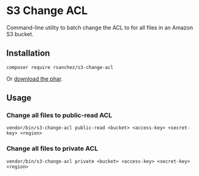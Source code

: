 # S3 Change ACL

Command-line utility to batch change the ACL to for all files in an Amazon S3 bucket.

## Installation

```
composer require rsanchez/s3-change-acl
```

Or [download the phar](https://github.com/rsanchez/s3-change-acl/releases/latest).

## Usage

### Change all files to public-read ACL

```
vendor/bin/s3-change-acl public-read <bucket> <access-key> <secret-key> <region>
```

### Change all files to private ACL

```
vendor/bin/s3-change-acl private <bucket> <access-key> <secret-key> <region>
```
